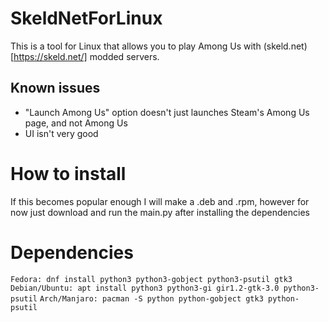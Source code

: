 # SkeldNetForLinux

This is a tool for Linux that allows you to play Among Us with (skeld.net)[https://skeld.net/] modded servers.

## Known issues
- "Launch Among Us" option doesn't just launches Steam's Among Us page, and not Among Us
- UI isn't very good

# How to install
If this becomes popular enough I will make a .deb and .rpm, however for now just download and run the main.py after installing the dependencies

# Dependencies
`Fedora: dnf install python3 python3-gobject python3-psutil gtk3`
`Debian/Ubuntu: apt install python3 python3-gi gir1.2-gtk-3.0 python3-psutil`
`Arch/Manjaro: pacman -S python python-gobject gtk3 python-psutil
`
